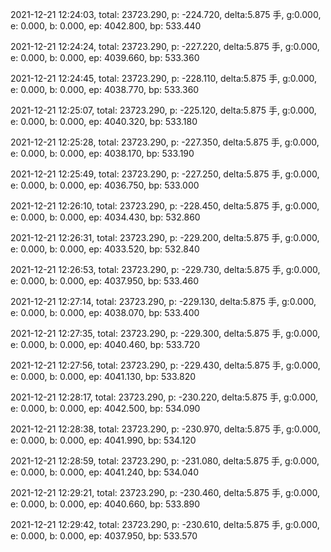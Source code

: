 2021-12-21 12:24:03, total: 23723.290, p: -224.720, delta:5.875 手, g:0.000, e: 0.000, b: 0.000, ep: 4042.800, bp: 533.440

2021-12-21 12:24:24, total: 23723.290, p: -227.220, delta:5.875 手, g:0.000, e: 0.000, b: 0.000, ep: 4039.660, bp: 533.360

2021-12-21 12:24:45, total: 23723.290, p: -228.110, delta:5.875 手, g:0.000, e: 0.000, b: 0.000, ep: 4038.770, bp: 533.360

2021-12-21 12:25:07, total: 23723.290, p: -225.120, delta:5.875 手, g:0.000, e: 0.000, b: 0.000, ep: 4040.320, bp: 533.180

2021-12-21 12:25:28, total: 23723.290, p: -227.350, delta:5.875 手, g:0.000, e: 0.000, b: 0.000, ep: 4038.170, bp: 533.190

2021-12-21 12:25:49, total: 23723.290, p: -227.250, delta:5.875 手, g:0.000, e: 0.000, b: 0.000, ep: 4036.750, bp: 533.000

2021-12-21 12:26:10, total: 23723.290, p: -228.450, delta:5.875 手, g:0.000, e: 0.000, b: 0.000, ep: 4034.430, bp: 532.860

2021-12-21 12:26:31, total: 23723.290, p: -229.200, delta:5.875 手, g:0.000, e: 0.000, b: 0.000, ep: 4033.520, bp: 532.840

2021-12-21 12:26:53, total: 23723.290, p: -229.730, delta:5.875 手, g:0.000, e: 0.000, b: 0.000, ep: 4037.950, bp: 533.460

2021-12-21 12:27:14, total: 23723.290, p: -229.130, delta:5.875 手, g:0.000, e: 0.000, b: 0.000, ep: 4038.070, bp: 533.400

2021-12-21 12:27:35, total: 23723.290, p: -229.300, delta:5.875 手, g:0.000, e: 0.000, b: 0.000, ep: 4040.460, bp: 533.720

2021-12-21 12:27:56, total: 23723.290, p: -229.430, delta:5.875 手, g:0.000, e: 0.000, b: 0.000, ep: 4041.130, bp: 533.820

2021-12-21 12:28:17, total: 23723.290, p: -230.220, delta:5.875 手, g:0.000, e: 0.000, b: 0.000, ep: 4042.500, bp: 534.090

2021-12-21 12:28:38, total: 23723.290, p: -230.970, delta:5.875 手, g:0.000, e: 0.000, b: 0.000, ep: 4041.990, bp: 534.120

2021-12-21 12:28:59, total: 23723.290, p: -231.080, delta:5.875 手, g:0.000, e: 0.000, b: 0.000, ep: 4041.240, bp: 534.040

2021-12-21 12:29:21, total: 23723.290, p: -230.460, delta:5.875 手, g:0.000, e: 0.000, b: 0.000, ep: 4040.660, bp: 533.890

2021-12-21 12:29:42, total: 23723.290, p: -230.610, delta:5.875 手, g:0.000, e: 0.000, b: 0.000, ep: 4037.950, bp: 533.570